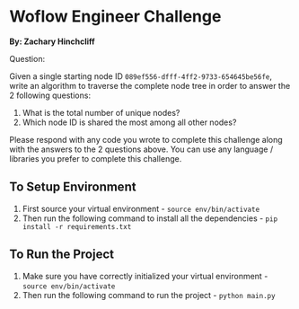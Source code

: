 # Woflow Engineer Challenge
**By: Zachary Hinchcliff**

Question:

Given a single starting node ID `089ef556-dfff-4ff2-9733-654645be56fe`, write an algorithm to traverse the complete node tree in order to answer the 2 following questions:
1. What is the total number of unique nodes?
2. Which node ID is shared the most among all other nodes?

Please respond with any code you wrote to complete this challenge along with the answers to the 2 questions above. You can use any language / libraries you prefer to complete this challenge.



## To Setup Environment
1. First source your virtual environment - `source env/bin/activate`
2. Then run the following command to install all the dependencies - `pip install -r requirements.txt`


## To Run the Project
1. Make sure you have correctly initialized your virtual environment - `source env/bin/activate`
2. Then run the following command to run the project - `python main.py`

